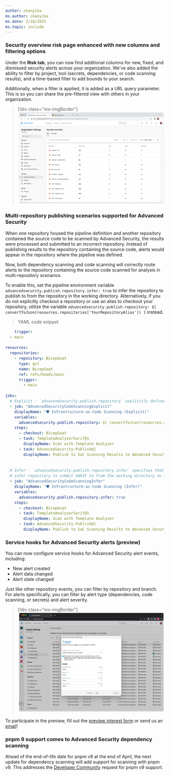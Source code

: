 ```yaml
---
author: ckanyika
ms.author: ckanyika
ms.date: 3/18/2025
ms.topic: include
---
```


### Security overview risk page enhanced with new columns and filtering options

Under the **Risk tab**, you can now find additional columns for new, fixed, and dismissed security alerts across your organization. We've also added the ability to filter by project, tool (secrets, dependencies, or code scanning results), and a time-based filter to add bounds to your search. 

Additionally, when a filter is applied, it is added as a URL query parameter. This is so you can share the pre-filtered view with others in your organization.

> [!div class="mx-imgBorder"]
> [![Screenshot of Security overview risk page.](../../media/253-ghazdo-01.png "Screenshot of Security overview risk page")](../../media/253-ghazdo-01.png#lightbox)


### Multi-repository publishing scenarios supported for Advanced Security

When one repository housed the pipeline definition and another repository contained the source code to be scanned by Advanced Security, the results were processed and submitted to an incorrect repository. Instead of publishing results to the repository containing the source code, alerts would appear in the repository where the pipeline was defined.

Now, both dependency scanning and code scanning will correctly route alerts to the repository containing the source code scanned for analysis in multi-repository scenarios.

To enable this, set the pipeline environment variable `advancedsecurity.publish.repository.infer: true` to infer the repository to publish to from the repository in the working directory. Alternatively, if you do not explicitly checkout a repository or use an alias to checkout your repository, utilize the variable `advancedsecurity.publish.repository: $[ convertToJson(resources.repositories['YourRepositoryAlias']) ]` instead.

> YAML code snippet

```yaml
    trigger:
  - main

resources:
  repositories:
    - repository: BicepGoat
      type: git
      name: BicepGoat
      ref: refs/heads/main
      trigger:
        - main

jobs:
  # Explicit - `advancedsecurity.publish.repository` explicitly defines the repository to submit SARIF to.
  - job: "AdvancedSecurityCodeScanningExplicit"
    displayName: "🛡 Infrastructure-as-Code Scanning (Explicit)"
    variables:
      advancedsecurity.publish.repository: $[ convertToJson(resources.repositories['BicepGoat']) ]
    steps:
      - checkout: BicepGoat
      - task: TemplateAnalyzerSarif@1
        displayName: Scan with Template Analyzer
      - task: AdvancedSecurity-Publish@1
        displayName: Publish to IaC Scanning Results to Advanced Security


  # Infer - `advancedsecurity.publish.repository.infer` specifies that the `AdvancedSecurity-Publish` must
  # infer repository to submit SARIF to from the working directory on the build agent.
  - job: "AdvancedSecurityCodeScanningInfer"
    displayName: "🛡 Infrastructure-as-Code Scanning (Infer)"
    variables:
      advancedsecurity.publish.repository.infer: true
    steps:
      - checkout: BicepGoat
      - task: TemplateAnalyzerSarif@1
        displayName: Scan with Template Analyzer
      - task: AdvancedSecurity-Publish@1
        displayName: Publish to IaC Scanning Results to Advanced Security
```

### Service hooks for Advanced Security alerts (preview) 

You can now configure service hooks for Advanced Security alert events, including:

* New alert created 
* Alert data changed
* Alert state changed 

Just like other repository events, you can filter by repository and branch. For alerts specifically, you can filter by alert type (dependencies, code scanning, or secrets) and alert severity.

> [!div class="mx-imgBorder"]
> [![Screenshot of  filter by alert type .](../../media/253-ghazdo-02.png "Screenshot of S filter by alert type ")](../../media/253-ghazdo-02.png#lightbox)

To participate in the preview, fill out the [preview interest form](https://aka.ms/ghazdo-service-hooks-preview) or send us an [email](mailto:ghazdopreview@microsoft.com)!

### pnpm 9 support comes to Advanced Security dependency scanning

Ahead of the end-of-life date for pnpm v8 at the end of April, the next update for dependency scanning will add support for scanning with pnpm v9. This addresses the [Developer Community](https://developercommunity.visualstudio.com/t/AdvancedSecurity-Dependency-Scanning1-T/10743452) request for pnpm v9 support.